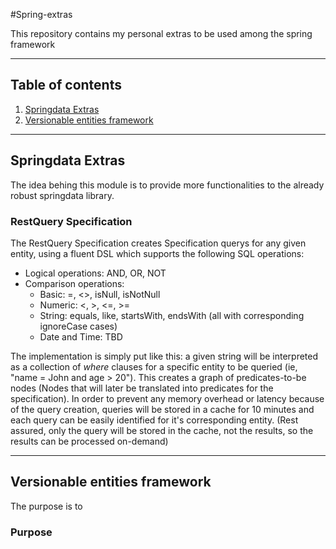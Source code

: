 #Spring-extras

 This repository contains my personal extras to be used among the spring framework

---

## Table of contents
1. [Springdata Extras](#springdata-extras)
2. [Versionable entities framework](#versionable-entities-framework)

---

## Springdata Extras

The idea behing this module is to provide more functionalities to the already robust springdata library.

### RestQuery Specification

The RestQuery Specification creates Specification querys for any given entity, using a fluent DSL which 
supports the following SQL operations:

- Logical operations: AND, OR, NOT
- Comparison operations:
    * Basic: =, <>, isNull, isNotNull 
    * Numeric: <, >, <=, >=
    * String: equals, like, startsWith, endsWith (all with corresponding ignoreCase cases)
    * Date and Time: TBD
    
The implementation is simply put like this: a given string will be interpreted as a collection of _where_ 
clauses for a specific entity to be queried (ie, "name = John and age > 20"). This creates a graph of 
predicates-to-be nodes (Nodes that will later be translated into predicates for the specification). In order 
to prevent any memory overhead or latency because of the query creation, queries will be stored in a cache 
for 10 minutes and each query can be easily identified for it's corresponding entity. (Rest assured, only 
the query will be stored in the cache, not the results, so the results can be processed on-demand)

---
## Versionable entities framework

The purpose is to 

### Purpose